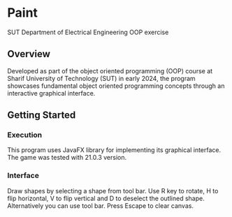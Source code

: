 # Paint

SUT Department of Electrical Engineering OOP exercise

## Overview
Developed as part of the object oriented programming (OOP) course at Sharif University of Technology (SUT) in early 2024, the program showcases fundamental object oriented programming concepts through an interactive graphical interface.

## Getting Started

### Execution
This program uses JavaFX library for implementing its graphical interface. The game was tested with 21.0.3 version.

### Interface
Draw shapes by selecting a shape from tool bar. Use R key to rotate, H to flip horizontal, V to flip vertical and D to deselect the outlined shape. Alternatively you can use tool bar. Press Escape to clear canvas.
